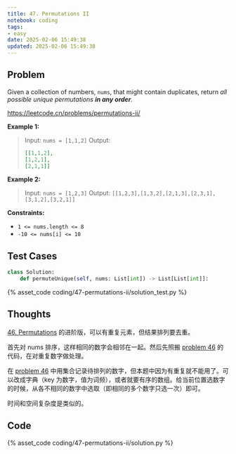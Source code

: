 ```yaml
---
title: 47. Permutations II
notebook: coding
tags:
- easy
date: 2025-02-06 15:49:38
updated: 2025-02-06 15:49:38
---
```

## Problem

Given a collection of numbers, `nums`, that might contain duplicates, return _all possible unique permutations **in any order**._

<https://leetcode.cn/problems/permutations-ii/>

**Example 1:**

> Input: `nums = [1,1,2]`
> Output:
>
> ``` json
> [[1,1,2],
> [1,2,1],
> [2,1,1]]
> ```

**Example 2:**

> Input: `nums = [1,2,3]`
> Output: `[[1,2,3],[1,3,2],[2,1,3],[2,3,1],[3,1,2],[3,2,1]]`

**Constraints:**

- `1 <= nums.length <= 8`
- `-10 <= nums[i] <= 10`

## Test Cases

``` python
class Solution:
    def permuteUnique(self, nums: List[int]) -> List[List[int]]:
```

{% asset_code coding/47-permutations-ii/solution_test.py %}

## Thoughts

[46. Permutations](46-permutations) 的进阶版，可以有重复元素，但结果排列要去重。

首先对 nums 排序，这样相同的数字会相邻在一起。然后先照搬 [problem 46](46-permutations) 的代码，在对重复数字做处理。

在 [problem 46](46-permutations) 中用集合记录待排列的数字，但本题中因为有重复就不能用了。可以改成字典（key 为数字，值为词频），或者就要有序的数组。给当前位置选数字的时候，从各不相同的数字中选取（即相同的多个数字只选一次）即可。

时间和空间复杂度是类似的。

## Code

{% asset_code coding/47-permutations-ii/solution.py %}
